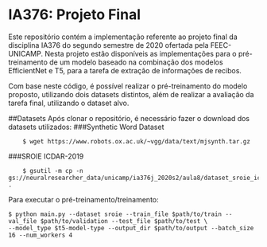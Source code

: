 # IA376: Projeto Final

Este repositório contém a implementação referente ao projeto final da disciplina IA376 do segundo semestre de 2020 ofertada pela FEEC-UNICAMP.
Nesta projeto estão disponíveis as implementações para o pré-treinamento de um modelo baseado na combinação dos modelos EfficientNet e T5, para a tarefa de extração de informações de recibos.

Com base neste código, é possível realizar o pré-treinamento do modelo proposto, utilizando dois datasets distintos, além de realizar a avaliação da tarefa final, utilizando o dataset alvo.

##Datasets
Após clonar o repositório, é necessário fazer o download dos datasets utilizados:
###Synthetic Word Dataset
```shell
    $ wget https://www.robots.ox.ac.uk/~vgg/data/text/mjsynth.tar.gz
```

###SROIE ICDAR-2019
```shell
    $ gsutil -m cp -n gs://neuralresearcher_data/unicamp/ia376j_2020s2/aula8/dataset_sroie_icdar_2019.zip .
```
Para executar o pré-treinamento/treinamento:
```shell
$ python main.py --dataset sroie --train_file $path/to/train --val_file $path/to/validation --test_file $path/to/test \
--model_type $t5-model-type --output_dir $path/to/output --batch_size 16 --num_workers 4
```